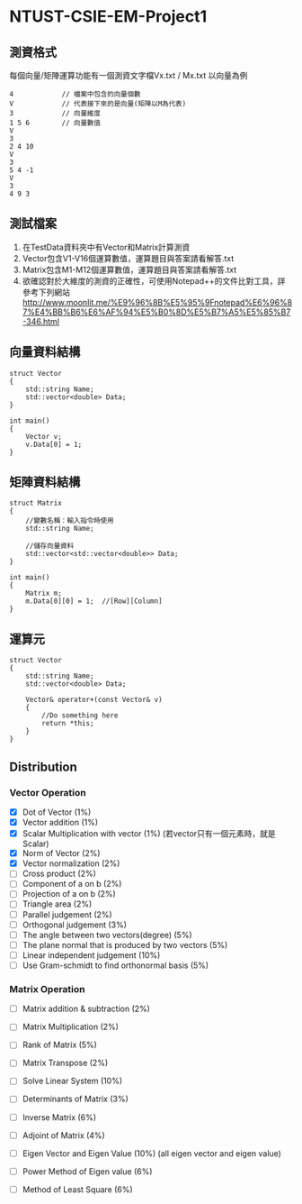 # NTUST-CSIE-EM-Project1

## 測資格式
每個向量/矩陣運算功能有一個測資文字檔Vx.txt / Mx.txt
以向量為例

```
4            // 檔案中包含的向量個數
V            // 代表接下來的是向量(矩陣以M為代表)
3            // 向量維度
1 5 6        // 向量數值
V
3
2 4 10
V
3
5 4 -1
V
3
4 9 3

```

## 測試檔案
1. 在TestData資料夾中有Vector和Matrix計算測資
2. Vector包含V1-V16個運算數值，運算題目與答案請看解答.txt
3. Matrix包含M1-M12個運算數值，運算題目與答案請看解答.txt 
4. 欲確認對於大維度的測資的正確性，可使用Notepad++的文件比對工具，詳參考下列網站
http://www.moonlit.me/%E9%96%8B%E5%95%9Fnotepad%E6%96%87%E4%BB%B6%E6%AF%94%E5%B0%8D%E5%B7%A5%E5%85%B7-346.html

## 向量資料結構
```language=C++
struct Vector
{
    std::string Name;
    std::vector<double> Data;
}

int main()
{
    Vector v;
    v.Data[0] = 1;
}
```

## 矩陣資料結構
```language=C++
struct Matrix
{
    //變數名稱：輸入指令時使用
    std::string Name;
    
    //儲存向量資料
    std::vector<std::vector<double>> Data;  
}

int main()
{
    Matrix m;
    m.Data[0][0] = 1;  //[Row][Column]
}

```
## 運算元
```language=C++
struct Vector
{
    std::string Name;
    std::vector<double> Data;
    
    Vector& operator+(const Vector& v)
    {
        //Do something here
        return *this;
    }
}
```

## Distribution

### Vector Operation
- [x] Dot of Vector (1%)
- [x] Vector addition (1%)
- [x] Scalar Multiplication with vector (1%) (若vector只有一個元素時，就是Scalar)
- [x] Norm of Vector (2%)
- [x] Vector normalization (2%)
- [ ] Cross product (2%)
- [ ] Component of a on b (2%)
- [ ] Projection of a on b (2%)
- [ ] Triangle area (2%)
- [ ] Parallel judgement (2%)
- [ ] Orthogonal judgement (3%)
- [ ] The angle between two vectors(degree) (5%)
- [ ] The plane normal that is produced by two vectors (5%)
- [ ] Linear independent judgement (10%)
- [ ] Use Gram-schmidt to find orthonormal basis (5%)

### Matrix Operation
- [ ] Matrix addition & subtraction (2%)
- [ ] Matrix Multiplication (2%)
- [ ] Rank of Matrix (5%)
- [ ] Matrix Transpose (2%)
- [ ] Solve Linear System (10%)
- [ ] Determinants of Matrix (3%)
- [ ] Inverse Matrix (6%)
- [ ] Adjoint of Matrix (4%)
- [ ] Eigen Vector and Eigen Value (10%) (all eigen vector and eigen value)
- [ ] Power Method of Eigen value (6%)
- [ ] Method of Least Square (6%)

